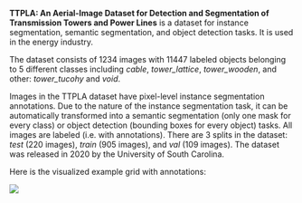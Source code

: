 **TTPLA: An Aerial-Image Dataset for Detection and Segmentation of Transmission Towers and Power Lines** is a dataset for instance segmentation, semantic segmentation, and object detection tasks. It is used in the energy industry. 

The dataset consists of 1234 images with 11447 labeled objects belonging to 5 different classes including *cable*, *tower_lattice*, *tower_wooden*, and other: *tower_tucohy* and *void*.

Images in the TTPLA dataset have pixel-level instance segmentation annotations. Due to the nature of the instance segmentation task, it can be automatically transformed into a semantic segmentation (only one mask for every class) or object detection (bounding boxes for every object) tasks. All images are labeled (i.e. with annotations). There are 3 splits in the dataset: *test* (220 images), *train* (905 images), and *val* (109 images). The dataset was released in 2020 by the University of South Carolina.

Here is the visualized example grid with annotations:

<img src="https://github.com/dataset-ninja/ttpla/raw/main/visualizations/side_annotations_grid.png">

